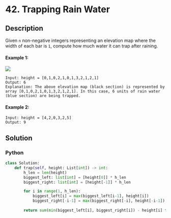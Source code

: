 # 42. Trapping Rain Water

## Description
Given `n` non-negative integers representing an elevation map where the width of each bar is `1`, compute how much water it can trap after raining.

#### Example 1:
![](https://assets.leetcode.com/uploads/2018/10/22/rainwatertrap.png)
```
Input: height = [0,1,0,2,1,0,1,3,2,1,2,1]
Output: 6
Explanation: The above elevation map (black section) is represented by array [0,1,0,2,1,0,1,3,2,1,2,1]. In this case, 6 units of rain water (blue section) are being trapped.
```

#### Example 2:
```
Input: height = [4,2,0,3,2,5]
Output: 9
```


## Solution

### Python
```python
class Solution:
    def trap(self, height: List[int]) -> int:
        h_len = len(height)
        biggest_left: list[int] = [height[0]] * h_len
        biggest_right: list[int] = [height[-1]] * h_len

        for i in range(1, h_len):
            biggest_left[i] = max(biggest_left[i-1], height[i])
            biggest_right[-i-1] = max(biggest_right[-i], height[-i-1])
        
        return sum(min(biggest_left[i], biggest_right[i]) - height[i] for i in range(h_len))
```